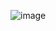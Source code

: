 


![image](https://user-images.githubusercontent.com/83043304/150247891-151747e3-3663-4b08-aae6-ef13b12d5872.png)
